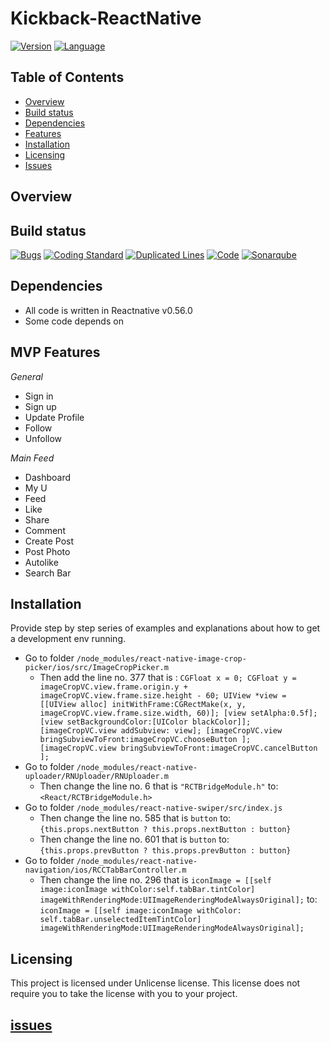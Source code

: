 # Kickback-ReactNative
[![Version](https://img.shields.io/badge/version-v0.1.0-brightgreen.svg)](https://gitlab.com/goldfish-projects/kickback-reactnative)
[![Language](https://img.shields.io/badge/ReactNative-0.56.0-blue.svg)](https://gitlab.com/goldfish-projects/kickback-reactnative)
## Table of Contents
- [Overview](#overview)
- [Build status](#build-status)
- [Dependencies](#dependencies)
- [Features](#Mmvp-features)
- [Installation](#installation)
- [Licensing](#licensing)
- [Issues](#issues)
 
## Overview

## Build status


[![Bugs](https://sonar.dev.hdwebsoft.co/api/project_badges/measure?project=KickbackReact%3Adevelop&metric=bugs)](https://gitlab.com/goldfish-projects/kickback-reactnative)
[![Coding Standard](https://sonar.dev.hdwebsoft.co/api/project_badges/measure?project=KickbackReact%3Adevelop&metric=code_smells)](https://gitlab.com/goldfish-projects/kickback-reactnative)
[![Duplicated Lines](https://sonar.dev.hdwebsoft.co/api/project_badges/measure?project=KickbackReact%3Adevelop&metric=duplicated_lines_density)](https://gitlab.com/goldfish-projects/kickback-reactnative)
[![Code](https://sonar.dev.hdwebsoft.co/api/project_badges/measure?project=KickbackReact%3Adevelop&metric=ncloc)](https://gitlab.com/goldfish-projects/kickback-reactnative)
[![Sonarqube](https://sonar.dev.hdwebsoft.co/api/project_badges/quality_gate?project=KickbackReact%3Adevelop)](https://gitlab.com/goldfish-projects/kickback-reactnative)

## Dependencies
- All code is written in Reactnative v0.56.0
- Some code depends on 


## MVP Features
_General_
- Sign in
- Sign up
- Update Profile
- Follow
- Unfollow

_Main Feed_
- Dashboard
- My U
- Feed
- Like
- Share
- Comment
- Create Post
- Post Photo
- Autolike
- Search Bar


## Installation
Provide step by step series of examples and explanations about how to get a development env running.
- Go to folder `/node_modules/react-native-image-crop-picker/ios/src/ImageCropPicker.m`
  - Then add the line no. 377 that is :
         ```
        CGFloat x = 0;
        CGFloat y = imageCropVC.view.frame.origin.y + imageCropVC.view.frame.size.height - 60;
        UIView *view = [[UIView alloc] initWithFrame:CGRectMake(x, y, imageCropVC.view.frame.size.width, 60)];
        [view setAlpha:0.5f];
        [view setBackgroundColor:[UIColor blackColor]];
        [imageCropVC.view addSubview: view];
        [imageCropVC.view bringSubviewToFront:imageCropVC.chooseButton ];
        [imageCropVC.view bringSubviewToFront:imageCropVC.cancelButton ];
         ```
- Go to folder `/node_modules/react-native-uploader/RNUploader/RNUploader.m`
  - Then change the line no. 6 that is `"RCTBridgeModule.h"` to:
         ```
         <React/RCTBridgeModule.h>
         ```
- Go to folder `/node_modules/react-native-swiper/src/index.js`
  - Then change the line no. 585 that is `button` to:
         ```
         {this.props.nextButton ? this.props.nextButton : button}
         ```
  - Then change the line no. 601 that is `button` to:
         ```
         {this.props.prevButton ? this.props.prevButton : button}
         ```
- Go to folder `/node_modules/react-native-navigation/ios/RCCTabBarController.m`
  - Then change the line no. 296 that is `iconImage = [[self image:iconImage withColor:self.tabBar.tintColor] imageWithRenderingMode:UIImageRenderingModeAlwaysOriginal];` to:
         ```
         iconImage = [[self image:iconImage withColor: self.tabBar.unselectedItemTintColor] imageWithRenderingMode:UIImageRenderingModeAlwaysOriginal];
         ```
## Licensing

This project is licensed under Unlicense license. This license does not require
you to take the license with you to your project.



## [issues](https://gitlab.com/goldfish-projects/kickback-reactnative/issues/new)


